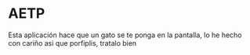 # AETP
Esta aplicación hace que un gato se te ponga en la pantalla, lo he hecho con cariño asi que porfiplis, tratalo bien
